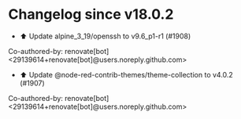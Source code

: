 # Changelog since v18.0.2
- ⬆️ Update alpine_3_19/openssh to v9.6_p1-r1 (#1908)

Co-authored-by: renovate[bot] <29139614+renovate[bot]@users.noreply.github.com> 
- ⬆️ Update @node-red-contrib-themes/theme-collection to v4.0.2 (#1907)

Co-authored-by: renovate[bot] <29139614+renovate[bot]@users.noreply.github.com> 
